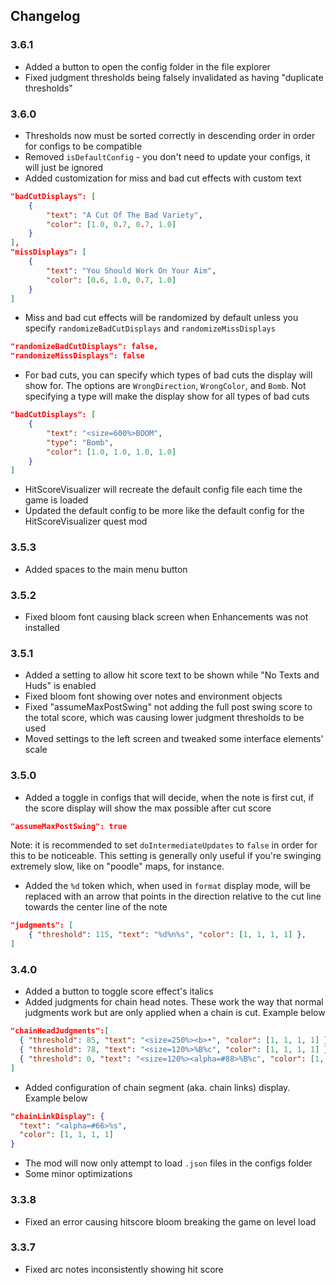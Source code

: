 ## Changelog

### 3.6.1

- Added a button to open the config folder in the file explorer
- Fixed judgment thresholds being falsely invalidated as having "duplicate thresholds"

### 3.6.0

- Thresholds now must be sorted correctly in descending order in order for configs to be compatible
- Removed `isDefaultConfig` - you don't need to update your configs, it will just be ignored
- Added customization for miss and bad cut effects with custom text

```json
"badCutDisplays": [
	{
		"text": "A Cut Of The Bad Variety",
		"color": [1.0, 0.7, 0.7, 1.0]
	}
],
"missDisplays": [
	{
		"text": "You Should Work On Your Aim",
		"color": [0.6, 1.0, 0.7, 1.0]
	}
]
```

- Miss and bad cut effects will be randomized by default unless you specify `randomizeBadCutDisplays` and `randomizeMissDisplays`

```json
"randomizeBadCutDisplays": false,
"randomizeMissDisplays": false
```

- For bad cuts, you can specify which types of bad cuts the display will show for. The options are `WrongDirection`, `WrongColor`, and `Bomb`. Not specifying a type will make the display show for all
types of bad cuts

```json
"badCutDisplays": [
	{
		"text": "<size=600%>BOOM",
		"type": "Bomb",
		"color": [1.0, 1.0, 1.0, 1.0]
	}
]
```

- HitScoreVisualizer will recreate the default config file each time the game is loaded
- Updated the default config to be more like the default config for the HitScoreVisualizer quest mod

### 3.5.3
- Added spaces to the main menu button

### 3.5.2
- Fixed bloom font causing black screen when Enhancements was not installed

### 3.5.1
- Added a setting to allow hit score text to be shown while "No Texts and Huds" is enabled
- Fixed bloom font showing over notes and environment objects
- Fixed "assumeMaxPostSwing" not adding the full post swing score to the total score, which was causing lower judgment thresholds to be used
- Moved settings to the left screen and tweaked some interface elements' scale

### 3.5.0
- Added a toggle in configs that will decide, when the note is first cut, if the score display will show the max possible after cut score
```json
"assumeMaxPostSwing": true
```
Note: it is recommended to set `doIntermediateUpdates` to `false` in order for this to be noticeable. This setting is generally only useful if you're swinging extremely slow, like on "poodle"
maps, for instance.
- Added the `%d` token which, when used in `format` display mode, will be replaced with an arrow that points in the direction relative to the cut line towards the center line of the note
```json
"judgments": [
    { "threshold": 115, "text": "%d%n%s", "color": [1, 1, 1, 1] },
]
```

### 3.4.0
- Added a button to toggle score effect's italics
- Added judgments for chain head notes. These work the way that normal judgments work but are only applied when a chain is cut. Example below
```json
"chainHeadJudgments":[
  { "threshold": 85, "text": "<size=250%><b>•", "color": [1, 1, 1, 1] },
  { "threshold": 78, "text": "<size=120%>%B%c", "color": [1, 1, 1, 1] },
  { "threshold": 0, "text": "<size=120%><alpha=#88>%B%c", "color": [1, 1, 1, 1] }
]
```
- Added configuration of chain segment (aka. chain links) display. Example below
```json
"chainLinkDisplay": {
  "text": "<alpha=#66>%s",
  "color": [1, 1, 1, 1]
}
```
- The mod will now only attempt to load `.json` files in the configs folder
- Some minor optimizations

### 3.3.8
- Fixed an error causing hitscore bloom breaking the game on level load

### 3.3.7
- Fixed arc notes inconsistently showing hit score